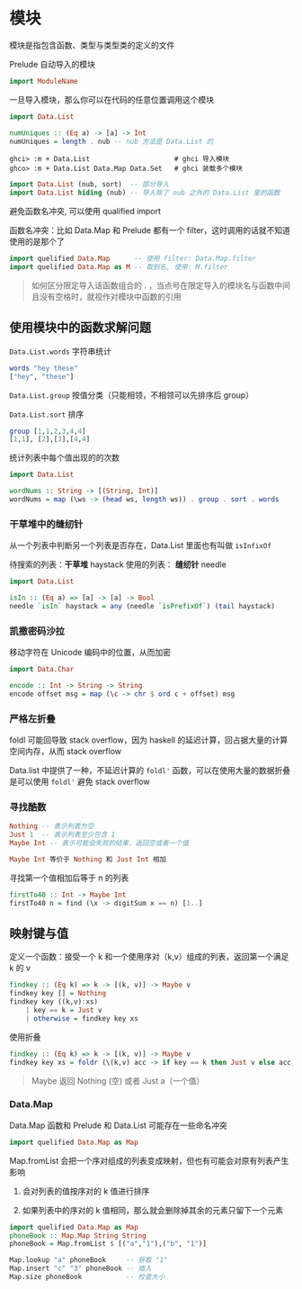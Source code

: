 # 模块

模块是指包含函数、类型与类型类的定义的文件

Prelude 自动导入的模块

```haskell
import ModuleName
```

一旦导入模块，那么你可以在代码的任意位置调用这个模块

```haskell
import Data.List

numUniques :: (Eq a) -> [a] -> Int
numUniques = length . nub -- nub 方法是 Data.List 的
```

```shell
ghci> :m + Data.List                     # ghci 导入模块
ghco> :m + Data.List Data.Map Data.Set   # ghci 装载多个模块
```

```haskell
import Data.List (nub, sort)  -- 部分导入
import Data.List hiding (nub) -- 导入除了 nub 之外的 Data.List 里的函数
```

避免函数名冲突, 可以使用 qualified import

函数名冲突：比如 Data.Map 和 Prelude 都有一个 filter，这时调用的话就不知道使用的是那个了

```haskell
import quelified Data.Map      -- 使用 filter: Data.Map.filter
import quelified Data.Map as M -- 取别名, 使用: M.filter
```

> 如何区分限定导入话函数组合的 . ，当点号在限定导入的模块名与函数中间且没有空格时，就视作对模块中函数的引用

## 使用模块中的函数求解问题

`Data.List.words` 字符串统计

```haskell
words "hey these"
["hey", "these"]
```

`Data.List.group` 按值分类（只能相领，不相领可以先排序后 group）

`Data.List.sort` 排序

```haskell
group [1,1,2,3,4,4]
[1,1], [2],[3],[4,4]
```

统计列表中每个值出现的的次数

```haskell
import Data.List

wordNums :: String -> [(String, Int)]
wordNums = map (\ws -> (head ws, length ws)) . group . sort . words
```

### 干草堆中的缝纫针

从一个列表中判断另一个列表是否存在，Data.List 里面也有叫做 `isInfixOf`

待搜索的列表：**干草堆** haystack
使用的列表： **缝纫针** needle

```haskell
import Data.List

isIn :: (Eq a) => [a] -> [a] -> Bool
needle `isIn` haystack = any (needle `isPrefixOf`) (tail haystack)
```

### 凯撒密码沙拉

移动字符在 Unicode 编码中的位置，从而加密

```haskell
import Data.Char

encode :: Int -> String -> String
encode offset msg = map (\c -> chr $ ord c + offset) msg
```

### 严格左折叠

foldl 可能回导致 stack overflow，因为 haskell 的延迟计算，回占据大量的计算空间内存，从而 stack overflow

Data.list 中提供了一种，不延迟计算的 `foldl'` 函数，可以在使用大量的数据折叠是可以使用 `foldl'` 避免 stack overflow

### 寻找酷数

```haskell
Nothing -- 表示列表为空
Just 1  -- 表示列表至少包含 1
Maybe Int -- 表示可能会失败的结果，返回空或者一个值

Maybe Int 等价于 Nothing 和 Just Int 相加
```

寻找第一个值相加后等于 n 的列表

```haskell
firstTo40 :: Int -> Maybe Int
firstTo40 n = find (\x -> digitSum x == n) [1..]
```

## 映射键与值

定义一个函数：接受一个 k 和一个使用序对（k,v）组成的列表，返回第一个满足 k 的 v

```haskell
findkey :: (Eq k) => k -> [(k, v)] -> Maybe v
findkey key [] = Nothing
findkey key ((k,v):xs)
    | key == k = Just v
    | otherwise = findkey key xs
```

使用折叠

```haskell
findkey :: (Eq k) => k -> [(k, v)] -> Maybe v
findkey key xs = foldr (\(k,v) acc -> if key == k then Just v else acc) Nothing xs
```

> Maybe 返回 Nothing (空) 或者 Just a（一个值）

### Data.Map

Data.Map 函数和 Prelude 和 Data.List 可能存在一些命名冲突

```haskell
import quelified Data.Map as Map
```

Map.fromList 会把一个序对组成的列表变成映射，但也有可能会对原有列表产生影响

1. 会对列表的值按序对的 k 值进行排序

2. 如果列表中的序对的 k 值相同，那么就会删除掉其余的元素只留下一个元素

```haskell
import quelified Data.Map as Map
phoneBook :: Map.Map String String
phoneBook = Map.fromList $ [("a","1"),("b", "1")]

Map.lookup "a" phoneBook     -- 获取 "1"
Map.insert "c" "3" phoneBook -- 插入
Map.size phoneBook           -- 检查大小
```


